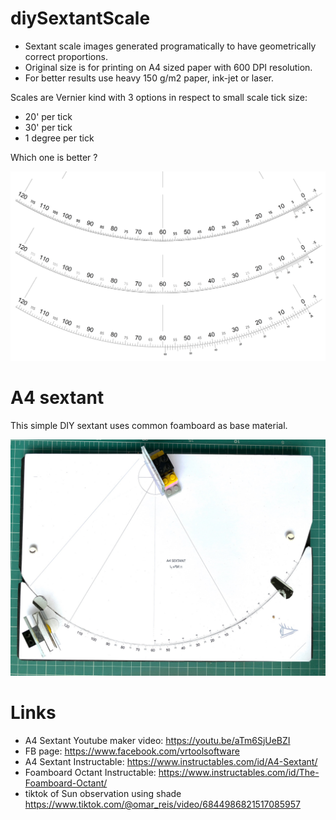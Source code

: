 # diySextantScale

* Sextant scale images generated programatically to have geometrically correct proportions.
* Original size is for printing on A4 sized paper with 600 DPI resolution. 
* For better results use heavy 150 g/m2 paper, ink-jet or laser. 

Scales are Vernier kind with 3 options in respect to small scale tick size:
* 20' per tick
* 30' per tick
* 1 degree per tick

Which one is better ? 

![sextant scales](SextantScalesCompared.png)

# A4 sextant 
This simple DIY sextant uses common foamboard as base material.

![A4 sextant](A4sextant.jpg)

# Links
* A4 Sextant Youtube maker video:  https://youtu.be/aTm6SjUeBZI
* FB page: https://www.facebook.com/vrtoolsoftware
* A4 Sextant Instructable:  https://www.instructables.com/id/A4-Sextant/
* Foamboard Octant Instructable: https://www.instructables.com/id/The-Foamboard-Octant/
* tiktok of Sun observation using shade https://www.tiktok.com/@omar_reis/video/6844986821517085957
